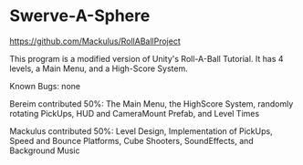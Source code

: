 # Swerve-A-Sphere
https://github.com/Mackulus/RollABallProject

This program is a modified version of Unity's Roll-A-Ball Tutorial. It has 4 levels, a Main Menu, and a High-Score System.

Known Bugs: none

Bereim contributed 50%: The Main Menu, the HighScore System, randomly rotating PickUps, HUD and CameraMount Prefab, and Level Times

Mackulus contributed 50%: Level Design, Implementation of PickUps, Speed and Bounce Platforms, Cube Shooters, SoundEffects, and Background Music
